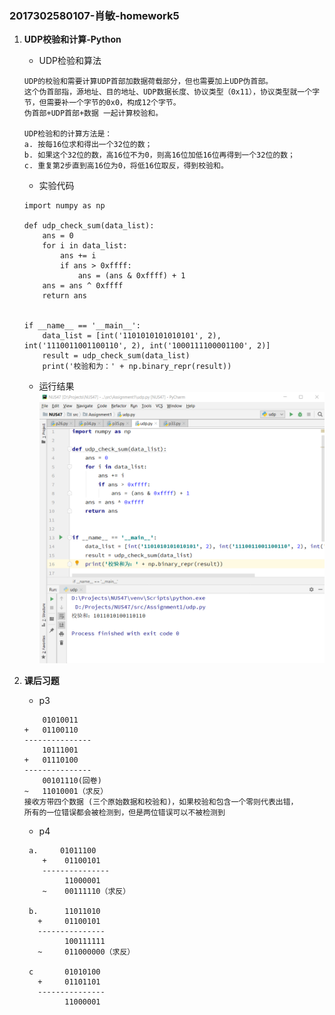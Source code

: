 ### 2017302580107-肖敏-homework5
1. **UDP校验和计算-Python**
    - UDP检验和算法
    ```.env
   UDP的校验和需要计算UDP首部加数据荷载部分，但也需要加上UDP伪首部。
   这个伪首部指，源地址、目的地址、UDP数据长度、协议类型（0x11），协议类型就一个字节，但需要补一个字节的0x0，构成12个字节。
   伪首部+UDP首部+数据 一起计算校验和。
   
   UDP检验和的计算方法是：
    a. 按每16位求和得出一个32位的数；
    b. 如果这个32位的数，高16位不为0，则高16位加低16位再得到一个32位的数；
    c. 重复第2步直到高16位为0，将低16位取反，得到校验和。
    ```
    - 实验代码
    ```.env
    import numpy as np
    
    def udp_check_sum(data_list):
        ans = 0
        for i in data_list:
            ans += i
            if ans > 0xffff:
                ans = (ans & 0xffff) + 1
        ans = ans ^ 0xffff
        return ans
    
    
    if __name__ == '__main__':
        data_list = [int('1101010101010101', 2), int('1110011001100110', 2), int('1000111100001100', 2)]
        result = udp_check_sum(data_list)
        print('校验和为：' + np.binary_repr(result))
    ```
   - 运行结果
   ![](img/result.png)
   
2. **课后习题**
    - p3
    ```.env
    	01010011
    +	01100110
    ---------------
    	10111001
    +	01110100
    ---------------
        00101110(回卷)
    ~	11010001（求反）
   接收方带四个数据 (三个原始数据和校验和)，如果校验和包含一个零则代表出错，
   所有的一位错误都会被检测到，但是两位错误可以不被检测到  
    ```
   - p4
   ```.env
    a.     01011100
       +	01100101
       ---------------
        	11000001
       ~	00111110（求反）  
    
    b.      11011010
      +     01100101
      ---------------
            100111111
      ~     011000000（求反） 
    
    c       01010100
      +     01101101  
      ---------------
            11000001
   ```
   
